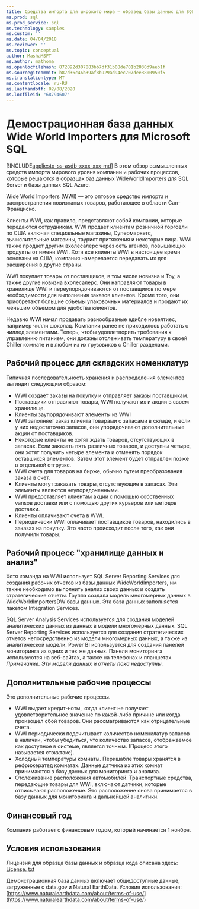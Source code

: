```yaml
---
title: Средства импорта для широкого мира — образец базы данных для SQL | Документация Майкрософт
ms.prod: sql
ms.prod_service: sql
ms.technology: samples
ms.custom: ''
ms.date: 04/04/2018
ms.reviewer: ''
ms.topic: conceptual
author: MashaMSFT
ms.author: mathoma
ms.openlocfilehash: 872892d307883bb7df31b08de701b2030d9aeb1f
ms.sourcegitcommit: b87d36c46b39af8b929ad94ec707dee8800950f5
ms.translationtype: MT
ms.contentlocale: ru-RU
ms.lasthandoff: 02/08/2020
ms.locfileid: "68794607"
---
```

# <a name="wide-world-importers-sample-databases-for-microsoft-sql"></a>Демострационная база данных Wide World Importers для Microsoft SQL
[!INCLUDE[appliesto-ss-asdb-xxxx-xxx-md](../includes/appliesto-ss-asdb-xxxx-xxx-md.md)]
В этом обзор вымышленных средств импорта мирового уровня компании и рабочих процессов, которые решаются в образцах баз данных WideWorldImporters для SQL Server и базы данных SQL Azure.  

Wide World Importers (WWI) — это оптовое средство импорта и распространения новизнаных товаров, работающее в области Сан-Франциско.

Клиенты WWI, как правило, представляют собой компании, которые передаются сотрудникам. WWI продает клиентам розничной торговли по США включая специальные магазины, Супермаркетс, вычислительные магазины, таурист притяжения и некоторые лица. WWI также продает другим вхолесалерс через сеть агентов, повышающих продукты от имени WWI. Хотя все клиенты WWI в настоящее время основаны на США, компания намеревается передавать их для расширения в другие страны.

WWI покупает товары от поставщиков, в том числе новизна и Toy, а также другие новизна вхолесалерс. Они направляют товары в хранилище WWI и переупорядочиваются от поставщиков по мере необходимости для выполнения заказов клиентов. Кроме того, они приобретают большие объемы упаковочных материалов и продают их меньшим объемом для удобства клиентов.

Недавно WWI начал продавать разнообразные едибле новелтиес, например чилли шоколад.  Компании ранее не приходилось работать с чиллед элементами. Теперь, чтобы удовлетворить требования к управлению питанием, они должны отслеживать температуру в своей Chiller комнате и в любом из их грузовиков с Chiller разделами.

## <a name="workflow-for-warehouse-stock-items"></a>Рабочий процесс для складских номенклатур

Типичная последовательность хранения и распределения элементов выглядит следующим образом:
- WWI создает заказы на покупку и отправляет заказы поставщикам.
- Поставщики отправляют товары, WWI получают их и акции в своем хранилище.
- Клиенты заупорядочивают элементы из WWI
- WWI заполняет заказ клиента товарами с запасами в складе, и если у них недостаточно запасов, они упорядочивают дополнительные акции от поставщиков.
- Некоторые клиенты не хотят ждать товаров, отсутствующих в запасах. Если заказать пять различных товаров, и доступны четыре, они хотят получить четыре элемента и отменять порядок оставшихся элементов. Затем этот элемент будет отправлен позже в отдельной отгрузке.
- WWI счета для товаров на бирже, обычно путем преобразования заказа в счет.
- Клиенты могут заказать товары, отсутствующие в запасах. Эти элементы являются неупорядоченными.
- WWI предоставляет клиентам акции с помощью собственных vansов доставки или с помощью других курьеров или методов доставки.
- Клиенты оплачивают счета в WWI.
- Периодически WWI оплачивает поставщиков товаров, находились в заказах на покупку. Это часто происходит после того, как они получили товары.

## <a name="data-warehouse-and-analysis-workflow"></a>Рабочий процесс "хранилище данных и анализ"

Хотя команда на WWI использует SQL Server Reporting Services для создания рабочих отчетов из базы данных WideWorldImporters, им также необходимо выполнить анализ своих данных и создать стратегические отчеты. Группа создала модель многомерных данных в WideWorldImportersDW базы данных. Эта база данных заполняется пакетом Integration Services.

SQL Server Analysis Services используется для создания моделей аналитических данных из данных в модели многомерных данных. SQL Server Reporting Services используется для создания стратегических отчетов непосредственно из модели многомерных данных, а также из аналитической модели. Power BI используется для создания панелей мониторинга из одних и тех же данных. Панели мониторинга используются на веб-сайтах, а также на телефонах и планшетах. *Примечание. Эти модели данных и отчеты пока недоступны.*

## <a name="additional-workflows"></a>Дополнительные рабочие процессы

Это дополнительные рабочие процессы.
- WWI выдает кредит-ноты, когда клиент не получает удовлетворительное значение по какой-либо причине или когда произошел сбой товаров. Они рассматриваются как отрицательные счета.
- WWI периодически подсчитывает количество номенклатур запасов в наличии, чтобы убедиться, что количество запасов, отображаемое как доступное в системе, является точным. (Процесс этого называется стокктаке).
- Холодный температуры комнаты. Перишабле товары хранятся в рефрижератед комнатах. Данные датчика из этих комнат принимаются в базу данных для мониторинга и анализа.
- Отслеживание расположения автомобилей. Транспортные средства, передающие товары для WWI, включают датчики, которые отписывают расположение. Это расположение снова принимается в базу данных для мониторинга и дальнейшей аналитики.

## <a name="fiscal-year"></a>Финансовый год

Компания работает с финансовым годом, который начинается 1 ноября.

## <a name="terms-of-use"></a>Условия использования

Лицензия для образца базы данных и образца кода описана здесь: [License. txt](https://github.com/Microsoft/sql-server-samples/blob/master/license.txt)

Демонстрационная база данных включает общедоступные данные, загруженные с data.gov и Natural EarthData. Условия использования:[https://www.naturalearthdata.com/about/terms-of-use/](https://www.naturalearthdata.com/about/terms-of-use/)